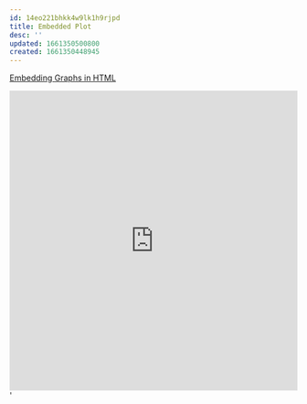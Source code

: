 ```yaml
---
id: 14eo221bhkk4w9lk1h9rjpd
title: Embedded Plot
desc: ''
updated: 1661350500800
created: 1661350448945
---
```


[Embedding Graphs in HTML](https://plotly.com/python/embedding-plotly-graphs-in-HTML/)

<iframe id="igraph" scrolling="no" style="border:none;" seamless="seamless" src="https://plotly.com/~chris/1638.embed" height="525" width="100%"></iframe>'